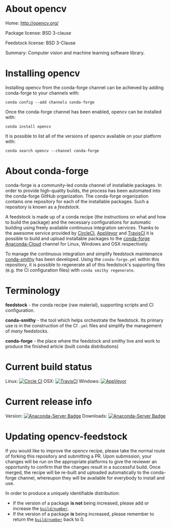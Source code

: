 About opencv
============

Home: http://opencv.org/

Package license: BSD 3-clause

Feedstock license: BSD 3-Clause

Summary: Computer vision and machine learning software library.



Installing opencv
=================

Installing opencv from the conda-forge channel can be achieved by adding conda-forge to your channels with:

```
conda config --add channels conda-forge
```

Once the conda-forge channel has been enabled, opencv can be installed with:

```
conda install opencv
```

It is possible to list all of the versions of opencv available on your platform with:

```
conda search opencv --channel conda-forge
```


About conda-forge
=================

conda-forge is a community-led conda channel of installable packages.
In order to provide high-quality builds, the process has been automated into the
conda-forge GitHub organization. The conda-forge organization contains one repository 
for each of the installable packages. Such a repository is known as a *feedstock*.

A feedstock is made up of a conda recipe (the instructions on what and how to build
the package) and the necessary configurations for automatic building using freely
available continuous integration services. Thanks to the awesome service provided by
[CircleCI](https://circleci.com/), [AppVeyor](http://www.appveyor.com/)
and [TravisCI](https://travis-ci.org/) it is possible to build and upload installable
packages to the [conda-forge](https://anaconda.org/conda-forge)
[Anaconda-Cloud](http://docs.anaconda.org/) channel for Linux, Windows and OSX respectively.

To manage the continuous integration and simplify feedstock maintenance
[conda-smithy](http://github.com/conda-forge/conda-smithy) has been developed.
Using the ``conda-forge.yml`` within this repository, it is possible to regenerate all of
this feedstock's supporting files (e.g. the CI configuration files) with ``conda smithy regenerate``.


Terminology
===========

**feedstock** - the conda recipe (raw material), supporting scripts and CI configuration.

**conda-smithy** - the tool which helps orchestrate the feedstock.
                   Its primary use is in the construction of the CI ``.yml`` files
                   and simplify the management of *many* feedstocks.

**conda-forge** - the place where the feedstock and smithy live and work to
                  produce the finished article (built conda distributions)

Current build status
====================

Linux: [![Circle CI](https://circleci.com/gh/conda-forge/opencv-feedstock.svg?style=svg)](https://circleci.com/gh/conda-forge/opencv-feedstock)
OSX: [![TravisCI](https://travis-ci.org/conda-forge/opencv-feedstock.svg?branch=master)](https://travis-ci.org/conda-forge/opencv-feedstock) 
Windows: [![AppVeyor](https://ci.appveyor.com/api/projects/status/github/conda-forge/opencv-feedstock?svg=True)](https://ci.appveyor.com/project/conda-forge/opencv-feedstock/branch/master)

Current release info
====================
Version: [![Anaconda-Server Badge](https://anaconda.org/conda-forge/opencv/badges/version.svg)](https://anaconda.org/conda-forge/opencv)
Downloads: [![Anaconda-Server Badge](https://anaconda.org/conda-forge/opencv/badges/downloads.svg)](https://anaconda.org/conda-forge/opencv)


Updating opencv-feedstock
=========================

If you would like to improve the opencv recipe, please take the normal
route of forking this repository and submitting a PR. Upon submission, your changes will
be run on the appropriate platforms to give the reviewer an opportunity to confirm that the
changes result in a successful build. Once merged, the recipe will be re-built and uploaded
automatically to the conda-forge channel, whereupon they will be available for everybody to
install and use.

In order to produce a uniquely identifiable distribution:
 * If the version of a package **is not** being increased, please add or increase
   the [``build/number``](http://conda.pydata.org/docs/building/meta-yaml.html#build-number-and-string). 
 * If the version of a package **is** being increased, please remember to return
   the [``build/number``](http://conda.pydata.org/docs/building/meta-yaml.html#build-number-and-string)
   back to 0.
